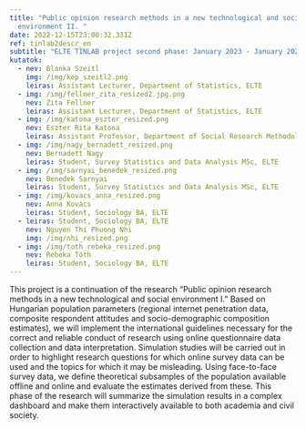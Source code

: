 ```yaml
---
title: "Public opinion research methods in a new technological and social
  environment II. "
date: 2022-12-15T23:00:32.331Z
ref: tinlab2descr_en
subtitle: "ELTE TINLAB project second phase: January 2023 - January 2024 "
kutatok:
  - nev: Blanka Szeitl
    img: /img/kep_szeitl2.png
    leiras: Assistant Lecturer, Department of Statistics, ELTE
  - img: /img/fellner_zita_resized2.jpg.png
    nev: Zita Fellner
    leiras: Assistant Lecturer, Department of Statistics, ELTE
  - img: /img/katona_eszter_resized.png
    nev: Eszter Rita Katona
    leiras: Assistant Professor, Department of Social Research Methodology, ELTE
  - img: /img/nagy_bernadett_resized.png
    nev: Bernadett Nagy
    leiras: Student, Survey Statistics and Data Analysis MSc, ELTE
  - img: /img/sarnyai_benedek_resized.png
    nev: Benedek Sarnyai
    leiras: Student, Survey Statistics and Data Analysis MSc, ELTE
  - img: /img/kovacs_anna_resized.png
    nev: Anna Kovács
    leiras: Student, Sociology BA, ELTE
  - leiras: Student, Sociology BA, ELTE
    nev: Nguyen Thi Phuong Nhi
    img: /img/nhi_resized.png
  - img: /img/toth_rebeka_resized.png
    nev: Rebeka Tóth
    leiras: Student, Sociology BA, ELTE
---
```

This project is a continuation of the research “Public opinion research methods in a new technological and social environment I.” Based on Hungarian population parameters (regional internet penetration data, composite respondent attitudes and socio-demographic composition estimates), we will implement the international guidelines necessary for the correct and reliable conduct of research using online questionnaire data collection and data interpretation. Simulation studies will be carried out in order to highlight research questions for which online survey data can be used and the topics for which it may be misleading. Using face-to-face survey data, we define theoretical subsamples of the population available offline and online and evaluate the estimates derived from these. This phase of the research will summarize the simulation results in a complex dashboard and make them interactively available to both academia and civil society.
